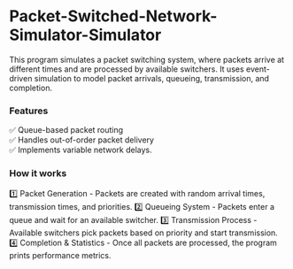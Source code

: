 # Packet-Switched-Network-Simulator-Simulator
This program simulates a packet switching system, where packets arrive at different times and are processed by available switchers. It uses event-driven simulation to model packet arrivals, queueing, transmission, and completion.

### Features  
✅ Queue-based packet routing  
✅ Handles out-of-order packet delivery  
✅ Implements variable network delays. 
### How it works
1️⃣ Packet Generation - Packets are created with random arrival times, transmission times, and priorities.
2️⃣ Queueing System - Packets enter a queue and wait for an available switcher.
3️⃣ Transmission Process - Available switchers pick packets based on priority and start transmission.
4️⃣ Completion & Statistics - Once all packets are processed, the program prints performance metrics.
